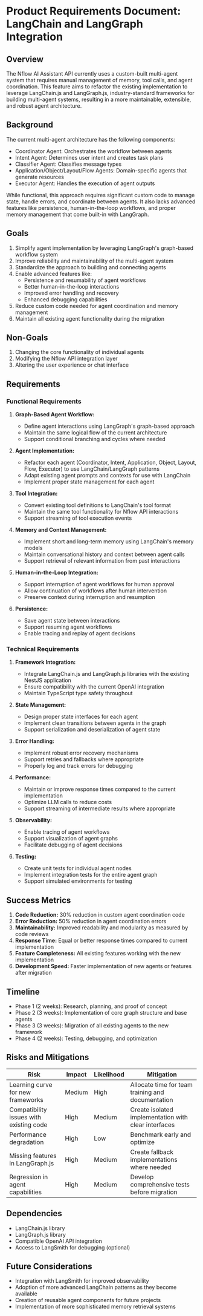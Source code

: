 # Product Requirements Document: LangChain and LangGraph Integration

## Overview

The Nflow AI Assistant API currently uses a custom-built multi-agent system that requires manual management of memory, tool calls, and agent coordination. This feature aims to refactor the existing implementation to leverage LangChain.js and LangGraph.js, industry-standard frameworks for building multi-agent systems, resulting in a more maintainable, extensible, and robust agent architecture.

## Background

The current multi-agent architecture has the following components:

- Coordinator Agent: Orchestrates the workflow between agents
- Intent Agent: Determines user intent and creates task plans
- Classifier Agent: Classifies message types
- Application/Object/Layout/Flow Agents: Domain-specific agents that generate resources
- Executor Agent: Handles the execution of agent outputs

While functional, this approach requires significant custom code to manage state, handle errors, and coordinate between agents. It also lacks advanced features like persistence, human-in-the-loop workflows, and proper memory management that come built-in with LangGraph.

## Goals

1. Simplify agent implementation by leveraging LangGraph's graph-based workflow system
2. Improve reliability and maintainability of the multi-agent system
3. Standardize the approach to building and connecting agents
4. Enable advanced features like:
   - Persistence and resumability of agent workflows
   - Better human-in-the-loop interactions
   - Improved error handling and recovery
   - Enhanced debugging capabilities
5. Reduce custom code needed for agent coordination and memory management
6. Maintain all existing agent functionality during the migration

## Non-Goals

1. Changing the core functionality of individual agents
2. Modifying the Nflow API integration layer
3. Altering the user experience or chat interface

## Requirements

### Functional Requirements

1. **Graph-Based Agent Workflow:**

   - Define agent interactions using LangGraph's graph-based approach
   - Maintain the same logical flow of the current architecture
   - Support conditional branching and cycles where needed

2. **Agent Implementation:**

   - Refactor each agent (Coordinator, Intent, Application, Object, Layout, Flow, Executor) to use LangChain/LangGraph patterns
   - Adapt existing agent prompts and contexts for use with LangChain
   - Implement proper state management for each agent

3. **Tool Integration:**

   - Convert existing tool definitions to LangChain's tool format
   - Maintain the same tool functionality for Nflow API interactions
   - Support streaming of tool execution events

4. **Memory and Context Management:**

   - Implement short and long-term memory using LangChain's memory models
   - Maintain conversational history and context between agent calls
   - Support retrieval of relevant information from past interactions

5. **Human-in-the-Loop Integration:**

   - Support interruption of agent workflows for human approval
   - Allow continuation of workflows after human intervention
   - Preserve context during interruption and resumption

6. **Persistence:**
   - Save agent state between interactions
   - Support resuming agent workflows
   - Enable tracing and replay of agent decisions

### Technical Requirements

1. **Framework Integration:**

   - Integrate LangChain.js and LangGraph.js libraries with the existing NestJS application
   - Ensure compatibility with the current OpenAI integration
   - Maintain TypeScript type safety throughout

2. **State Management:**

   - Design proper state interfaces for each agent
   - Implement clean transitions between agents in the graph
   - Support serialization and deserialization of agent state

3. **Error Handling:**

   - Implement robust error recovery mechanisms
   - Support retries and fallbacks where appropriate
   - Properly log and track errors for debugging

4. **Performance:**

   - Maintain or improve response times compared to the current implementation
   - Optimize LLM calls to reduce costs
   - Support streaming of intermediate results where appropriate

5. **Observability:**

   - Enable tracing of agent workflows
   - Support visualization of agent graphs
   - Facilitate debugging of agent decisions

6. **Testing:**
   - Create unit tests for individual agent nodes
   - Implement integration tests for the entire agent graph
   - Support simulated environments for testing

## Success Metrics

1. **Code Reduction:** 30% reduction in custom agent coordination code
2. **Error Reduction:** 50% reduction in agent coordination errors
3. **Maintainability:** Improved readability and modularity as measured by code reviews
4. **Response Time:** Equal or better response times compared to current implementation
5. **Feature Completeness:** All existing features working with the new implementation
6. **Development Speed:** Faster implementation of new agents or features after migration

## Timeline

- Phase 1 (2 weeks): Research, planning, and proof of concept
- Phase 2 (3 weeks): Implementation of core graph structure and base agents
- Phase 3 (3 weeks): Migration of all existing agents to the new framework
- Phase 4 (2 weeks): Testing, debugging, and optimization

## Risks and Mitigations

| Risk                                    | Impact | Likelihood | Mitigation                                           |
| --------------------------------------- | ------ | ---------- | ---------------------------------------------------- |
| Learning curve for new frameworks       | Medium | High       | Allocate time for team training and documentation    |
| Compatibility issues with existing code | High   | Medium     | Create isolated implementation with clear interfaces |
| Performance degradation                 | High   | Low        | Benchmark early and optimize                         |
| Missing features in LangGraph.js        | High   | Medium     | Create fallback implementations where needed         |
| Regression in agent capabilities        | High   | Medium     | Develop comprehensive tests before migration         |

## Dependencies

- LangChain.js library
- LangGraph.js library
- Compatible OpenAI API integration
- Access to LangSmith for debugging (optional)

## Future Considerations

- Integration with LangSmith for improved observability
- Adoption of more advanced LangChain patterns as they become available
- Creation of reusable agent components for future projects
- Implementation of more sophisticated memory retrieval systems
